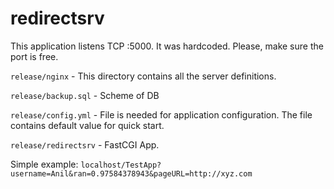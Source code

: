 # redirectsrv

This application listens TCP :5000. 
It was hardcoded. Please, make sure the port is free.

`release/nginx` - This directory contains all the server definitions.

`release/backup.sql` - Scheme of DB

`release/config.yml` - File is needed for application configuration.
 The file contains default value for quick start. 
 
 `release/redirectsrv` - FastCGI App.
 
 Simple example: `localhost/TestApp?username=Anil&ran=0.97584378943&pageURL=http://xyz.com`
